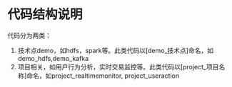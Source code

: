 # 代码结构说明 #

代码分为两类：

1. 技术点demo，如hdfs，spark等。此类代码以[demo_技术点]命名，如demo_hdfs,demo_kafka
2. 项目相关，如用户行为分析，实时交易监控等。此类代码以[project_项目名称]命名，如project_realtimemonitor, project_useraction

